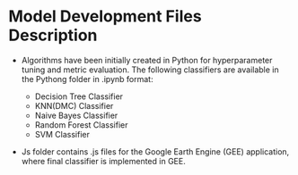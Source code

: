 # Model Development Files Description

* Algorithms have been initially created in Python for hyperparameter tuning and metric evaluation. The following classifiers are available in the Pythong folder in .ipynb format:

  * Decision Tree Classifier
  * KNN(DMC) Classifier
  * Naive Bayes Classifier
  * Random Forest Classifier
  * SVM Classifier

* Js folder contains .js files for the Google Earth Engine (GEE) application, where final classifier is implemented in GEE.